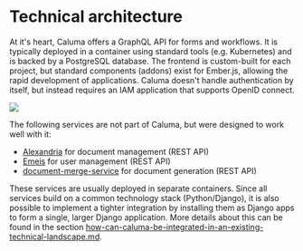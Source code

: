 # Technical architecture

At it's heart, Caluma offers a GraphQL API for forms and workflows. It is typically deployed in a container using standard tools (e.g. Kubernetes) and is backed by a PostgreSQL database. The frontend is custom-built for each project, but standard components (addons) exist for Ember.js, allowing the rapid development of applications. Caluma doesn't handle authentication by itself, but instead requires an IAM application that supports OpenID connect.

![](https://codimd.adfinis.com/uploads/upload\_0a2849e92e39656f876bc8e8c3a84d4d.png)

The following services are not part of Caluma, but were designed to work well with it:

* [Alexandria](https://github.com/projectcaluma/alexandria) for document management (REST API)
* [Emeis](https://github.com/projectcaluma/emeis) for user management (REST API)
* [document-merge-service](https://github.com/adfinis-sygroup/document-merge-service) for document generation (REST API)

These services are usually deployed in separate containers. Since all services build on a common technology stack (Python/Django), it is also possible to implement a tighter integration by installing them as Django apps to form a single, larger Django application. More details about this can be found in the section [how-can-caluma-be-integrated-in-an-existing-technical-landscape.md](how-can-caluma-be-integrated-in-an-existing-technical-landscape.md "mention").
